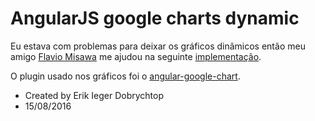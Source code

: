 # AngularJS google charts dynamic
Eu estava com problemas para deixar os gráficos dinâmicos então meu amigo <a target="_blank" href="http://www.flaviomisawa.com.br">Flavio Misawa</a> me ajudou na seguinte <a target="_blank" href="http://plnkr.co/edit/hMnKAzjbkQzHWjL5p6KX?p=info">implementação</a>.

O plugin usado nos gráficos foi o <a href="https://github.com/angular-google-chart/angular-google-chart">angular-google-chart</a>.

 * Created by Erik Ieger Dobrychtop
 * 15/08/2016
